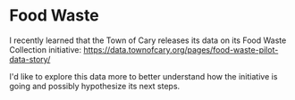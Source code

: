 # Food Waste 

I recently learned that the Town of Cary releases its data on its Food Waste Collection initiative: https://data.townofcary.org/pages/food-waste-pilot-data-story/

I'd like to explore this data more to better understand how the initiative is going and possibly hypothesize its next steps.

